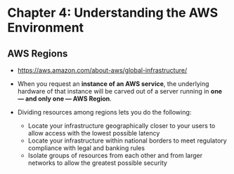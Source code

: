 # Chapter 4: Understanding the AWS Environment

## AWS Regions
- https://aws.amazon.com/about-aws/global-infrastructure/

- When you request an **instance of an AWS service**, the underlying hardware of that instance will be carved out of a server running in **one — and only one — AWS Region**.
- Dividing resources among regions lets you do the following:
  - Locate your infrastructure geographically closer to your users to allow access with the lowest possible latency
  - Locate your infrastructure within national borders to meet regulatory compliance with legal and banking rules
  - Isolate groups of resources from each other and from larger networks to allow the greatest possible security
